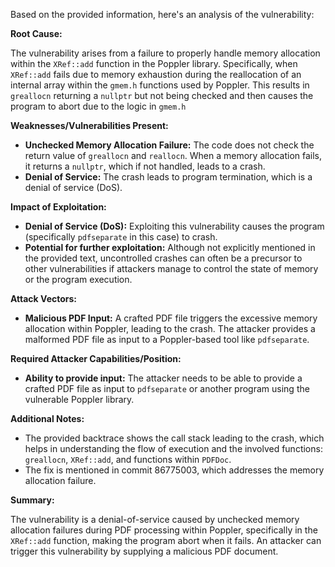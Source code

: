 Based on the provided information, here's an analysis of the vulnerability:

**Root Cause:**

The vulnerability arises from a failure to properly handle memory allocation within the `XRef::add` function in the Poppler library. Specifically, when `XRef::add` fails due to memory exhaustion during the reallocation of an internal array within the `gmem.h` functions used by Poppler. This results in `greallocn` returning a `nullptr` but not being checked and then causes the program to abort due to the logic in `gmem.h`

**Weaknesses/Vulnerabilities Present:**

*   **Unchecked Memory Allocation Failure:** The code does not check the return value of `greallocn` and `reallocn`. When a memory allocation fails, it returns a `nullptr`, which if not handled, leads to a crash.
*   **Denial of Service:** The crash leads to program termination, which is a denial of service (DoS).

**Impact of Exploitation:**

*   **Denial of Service (DoS):** Exploiting this vulnerability causes the program (specifically `pdfseparate` in this case) to crash.
*   **Potential for further exploitation:** Although not explicitly mentioned in the provided text, uncontrolled crashes can often be a precursor to other vulnerabilities if attackers manage to control the state of memory or the program execution.

**Attack Vectors:**

*   **Malicious PDF Input:** A crafted PDF file triggers the excessive memory allocation within Poppler, leading to the crash.
    The attacker provides a malformed PDF file as input to a Poppler-based tool like `pdfseparate`.

**Required Attacker Capabilities/Position:**

*   **Ability to provide input:** The attacker needs to be able to provide a crafted PDF file as input to `pdfseparate` or another program using the vulnerable Poppler library.

**Additional Notes:**

*   The provided backtrace shows the call stack leading to the crash, which helps in understanding the flow of execution and the involved functions: `greallocn`, `XRef::add`, and functions within `PDFDoc`.
* The fix is mentioned in commit 86775003, which addresses the memory allocation failure.

**Summary:**

The vulnerability is a denial-of-service caused by unchecked memory allocation failures during PDF processing within Poppler, specifically in the `XRef::add` function, making the program abort when it fails. An attacker can trigger this vulnerability by supplying a malicious PDF document.